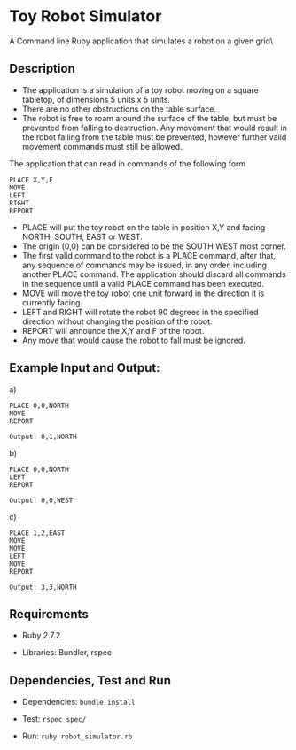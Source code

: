 # Toy Robot Simulator

A Command line Ruby application that simulates a robot on a given grid\

## Description

- The application is a simulation of a toy robot moving on a square tabletop,
  of dimensions 5 units x 5 units.
- There are no other obstructions on the table surface.
- The robot is free to roam around the surface of the table, but must be
  prevented from falling to destruction. Any movement that would result in the
  robot falling from the table must be prevented, however further valid movement
  commands must still be allowed.

The application that can read in commands of the following form

    PLACE X,Y,F
    MOVE
    LEFT
    RIGHT
    REPORT

- PLACE will put the toy robot on the table in position X,Y
  and facing NORTH, SOUTH, EAST or WEST.
- The origin (0,0) can be considered to be the SOUTH WEST most corner.
- The first valid command to the robot is a PLACE command, after that,
  any sequence of commands may be issued, in any order, including another
  PLACE command. The application should discard all commands in the
  sequence until a valid PLACE command has been executed.
- MOVE will move the toy robot one unit forward in the direction it is currently
  facing.
- LEFT and RIGHT will rotate the robot 90 degrees in the specified direction
  without changing the position of the robot.
- REPORT will announce the X,Y and F of the robot.
- Any move that would cause the robot to fall must be ignored.

## Example Input and Output:

a)

	PLACE 0,0,NORTH
    MOVE
    REPORT

	Output: 0,1,NORTH

b)

	PLACE 0,0,NORTH
	LEFT
	REPORT

	Output: 0,0,WEST

c)

	PLACE 1,2,EAST
	MOVE
	MOVE
	LEFT
	MOVE
	REPORT

	Output: 3,3,NORTH


## Requirements

- Ruby 2.7.2

- Libraries: Bundler, rspec


## Dependencies, Test and Run

- Dependencies: `bundle install`

- Test: `rspec spec/`

- Run: `ruby robot_simulator.rb`